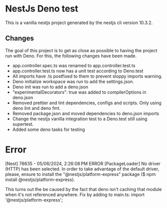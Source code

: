 # NestJs Deno test

This is a vanilla nestjs project generated by the nestjs cli version 10.3.2.

## Changes
The goal of this project is to get as close as possible to having the project run with Deno. For this, the following changes have been made.

- app.controller.spec.ts was renamed to app.controller.test.ts
- app.controller.test.ts now has a unit test according to Deno.test
- All imports have .ts postfixed to them to prevent sloppy imports warning.
- Deno initialize workspace was run to add the settings.json.
- Deno init was run to add a deno.json
- "experimentalDecorators": true was added to compilerOptions in deno.json
- Removed prettier and lint dependencies, configs and scripts. Only using deno lint and deno fmt.
- Removed package.json and moved dependencies to deno.json imports
- Change the nestjs vanilla integration test to a Deno.test still using supertest.
- Added some deno tasks for testing

# Error
[Nest] 78635  - 05/06/2024, 2:26:08 PM   ERROR [PackageLoader] No driver (HTTP) has been selected. In order to take advantage of the default driver, please, ensure to install the "@nestjs/platform-express" package ($ npm install @nestjs/platform-express).

This turns out the be caused by the fact that deno isn't caching that module when it's not referenced anywhere.
Fix by adding to main.ts: 
import '@nestjs/platform-express';